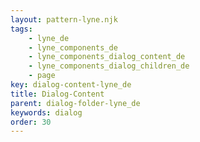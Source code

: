 ```yaml
---
layout: pattern-lyne.njk
tags: 
    - lyne_de
    - lyne_components_de
    - lyne_components_dialog_content_de
    - lyne_components_dialog_children_de
    - page
key: dialog-content-lyne_de
title: Dialog-Content
parent: dialog-folder-lyne_de
keywords: dialog
order: 30
---
```

